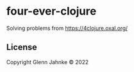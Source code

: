 # four-ever-clojure

Solving problems from https://4clojure.oxal.org/

## License
Copyright Glenn Jahnke © 2022
